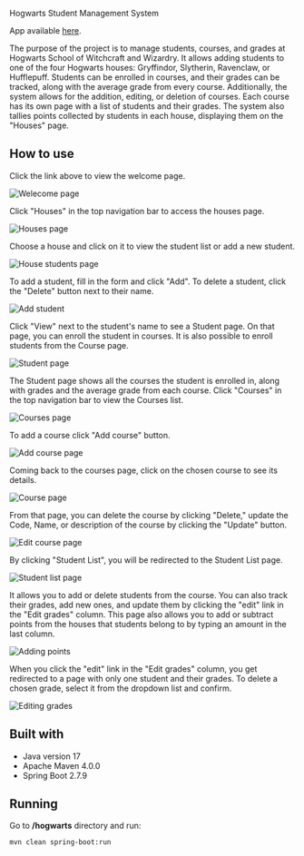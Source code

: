 Hogwarts Student Management System

App available [here](https://hogwarts-system-production.up.railway.app/ "Hogwarts Student Management System").

The purpose of the project is to manage students, courses, and grades at Hogwarts School of Witchcraft and Wizardry. It allows adding students to one of the four Hogwarts houses: Gryffindor, Slytherin, Ravenclaw, or Hufflepuff. Students can be enrolled in courses, and their grades can be tracked, along with the average grade from every course. Additionally, the system allows for the addition, editing, or deletion of courses. Each course has its own page with a list of students and their grades. The system also tallies points collected by students in each house, displaying them on the "Houses" page.

## How to use

Click the link above to view the welcome page.

![Welecome page](screenshots/1.png)

Click "Houses" in the top navigation bar to access the houses page.

![Houses page](screenshots/2.png)

Choose a house and click on it to view the student list or add a new student.

![House students page](screenshots/3.png)

To add a student, fill in the form and click "Add". To delete a student, click the "Delete" button next to their name.

![Add student](screenshots/4.png)

Click "View" next to the student's name to see a Student page. On that page, you can enroll the student in courses. It is also possible to enroll students from the Course page.

![Student page](screenshots/5.png)

The Student page shows all the courses the student is enrolled in, along with grades and the average grade from each course. Click "Courses" in the top navigation bar to view the Courses list.

![Courses page](screenshots/6.png)

To add a course click "Add course" button.

![Add course page](screenshots/12.png)

Coming back to the courses page, click on the chosen course to see its details.

![Course page](screenshots/7.png)

From that page, you can delete the course by clicking "Delete," update the Code, Name, or description of the course by clicking the "Update" button.

![Edit course page](screenshots/8.png)

By clicking "Student List", you will be redirected to the Student List page.

![Student list page](screenshots/9.png)

It allows you to add or delete students from the course. You can also track their grades, add new ones, and update them by clicking the "edit" link in the "Edit grades" column. This page also allows you to add or subtract points from the houses that students belong to by typing an amount in the last column.

![Adding points](screenshots/10.png)

When you click the "edit" link in the "Edit grades" column, you get redirected to a page with only one student and their grades. To delete a chosen grade, select it from the dropdown list and confirm.

![Editing grades](screenshots/11.png)

## Built with
- Java version 17
- Apache Maven 4.0.0
- Spring Boot 2.7.9

## Running

Go to **/hogwarts** directory and run:

```bash
mvn clean spring-boot:run
```

